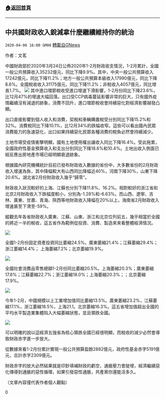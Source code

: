 ###  [:house:返回首頁](https://github.com/ourhimalayas/txt)
---

## 中共國財政收入銳減拿什麼繼續維持你的統治
`2020-04-06 16:00 GM06` [轉載自GNews](https://gnews.org/zh-hant/164134/)

作者：文茗

中國財政部於2020年3月24日公佈2020年1-2月財政收支情況，1-2月累計，全國一般公共預算收入35232億元，同比下降9.9%。其中，中央一般公共預算收入17242億元，同比下降11.2%；地方一般公共預算本級收入17990億元，同比下降8.6%。全國稅收收入31175億元，同比下降11.2%；非稅收入4057億元，同比增長1.7%。
![](https://s3-ap-northeast-1.amazonaws.com/news.guo.offload.media/wp-content/uploads/2020/04/06154834/1-26.png)
其中進口環節稅收受進口增速下滑影響，1-2月份同比下降23.6%，比12月47%的增速大幅回落。出口受CCP病毒蔓延影響非常的巨大，只有國外疫情繼續沒有減退的跡象，消費不回升，進口環節稅收會持續惡化對經濟影響越發凸顯。

出口直接影響到個人收入和消費，契稅和車輛購置稅受分別同比下降15.2%和32%。消費稅同比下降10.1%，比12月34%的跌幅收窄。這些可以看出國內民眾消費能力的急速惡化，出口如果持續惡化民眾各種消費的稅負必然會持續減少。

土地市場受疫情衝擊明顯，國有土地使用權出讓收入同比下降16.4%。受此拖累，全國政府性基金預算收入和支出分別同比下降18.6%和10.4%。土地出收入側面已經反應出房地產市場已經明顯衰退跡象。

根據國內研究機構統計目前已發布財政收入數據的省份中，大多數省份的2月財政收入增速為負，其中降幅較大有山西同比降幅近40%，河南下降30%，山東下降20.6%。湖北省2月份財政收入幾乎“歸零”。

財政收入狀況較好的上海、江蘇也分別下降11.8%、16.2%。相對較好的浙江省和北京2月財政收入下跌幅度較小，分別為-1.28%和-6.63%。而山西、遼寧、吉林、廣東、甘肅、青海、陝西等地財政收入降幅在20%以上，海南省2月財政收入增速甚至下滑至-59%。

縱觀去年各省財政收入廣東、江蘇、山東、浙江和北京位列前五，幾乎相當於全國的將近一半的稅收，這五省作為範例從投資、消費、製造來來看整體經濟情況。

![](https://s3-ap-northeast-1.amazonaws.com/news.guo.offload.media/wp-content/uploads/2020/04/06155035/2-11.png)

全國1-2月份固定資產投資同比萎縮24.5%。廣東萎縮21.4%；江蘇萎縮29.4%；浙江萎縮14.4%； 上海萎縮7.2%；北京萎縮19.9%。

![](https://s3-ap-northeast-1.amazonaws.com/news.guo.offload.media/wp-content/uploads/2020/04/06155116/3-10.png)

全國社會消費品零售總額1-2月份同比萎縮20.5%。上海萎縮20.3%；廣東萎縮17.8%；江蘇萎縮22.7%；浙江萎縮18.0%；上海萎縮20.3%；；北京萎縮17.9%。

![](https://s3-ap-northeast-1.amazonaws.com/news.guo.offload.media/wp-content/uploads/2020/04/06155156/4-6.png)

今年1-2月，中國規模以上工業增加值同比萎縮13.5%。廣東萎縮23.2%，江蘇萎縮17.1%，浙江萎縮18.5%，上海21.1。北京萎縮16.3%。這五省增加值超出全國的平均水平製造業集體陷入大幅萎縮狀態，並且領跌全國。

![](https://s3-ap-northeast-1.amazonaws.com/news.guo.offload.media/wp-content/uploads/2020/04/06155249/5-9.png)

可以明確的說以這經濟五強省為核心領跌全國已經很明顯，而稅收的減少必然會導致財政赤字進一步放大。

從數據來看1-2月份累計實現一般公共預算盈餘2882億元，政府性基金赤字5191億元，合計赤字2309億元。

財政赤字的放大必然結果就是印鈔填補財政的虧空，通脹壓力會陡增，經濟繼續惡化傳導到通脹的惡性循環，如果引發惡性通脹，共產黨你還能活多久。

（文章內容僅代表作者個人觀點）

0
